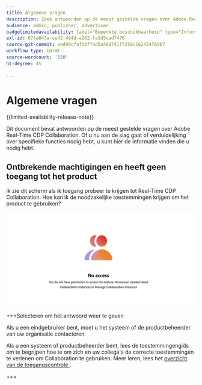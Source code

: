 ```yaml
---
title: Algemene vragen
description: Zoek antwoorden op de meest gestelde vragen over Adobe Real-Time CDP Collaboration
audience: admin, publisher, advertiser
badgelimitedavailability: label="Beperkte beschikbaarheid" type="Informative" url="https://helpx.adobe.com/nl/legal/product-descriptions/real-time-customer-data-platform-collaboration.html newtab=true"
exl-id: 07fa043a-ce42-494d-a262-fa1d5cad7476
source-git-commit: eed99cfafd5ffad5a468741f7258c162454769b7
workflow-type: tm+mt
source-wordcount: '150'
ht-degree: 4%

---
```


# Algemene vragen

{{limited-availability-release-note}}

Dit document bevat antwoorden op de meest gestelde vragen over Adobe Real-Time CDP Collaboration. Of u nu aan de slag gaat of verduidelijking over specifieke functies nodig hebt, u kunt hier de informatie vinden die u nodig hebt.

## Ontbrekende machtigingen en heeft geen toegang tot het product

Ik zie dit scherm als ik toegang probeer te krijgen tot Real-Time CDP Collaboration. Hoe kan ik de noodzakelijke toestemmingen krijgen om het product te gebruiken?

![ het niet beschikbare scherm van Toestemmingen wanneer de toegang tot van Real-Time CDP Collaboration ](/help/assets/reference/common-questions/permissions-missing-screen.png)

+++Selecteren om het antwoord weer te geven

Als u een eindgebruiker bent, moet u het systeem of de productbeheerder van uw organisatie contacteren.

Als u een systeem of productbeheerder bent, lees de toestemmingengids om te begrijpen hoe te om zich en uw collega&#39;s de correcte toestemmingen te verlenen om Collaboration te gebruiken. Meer leren, lees het [ overzicht van de toegangscontrole ](/help/guide/permissions/overview.md).

+++
